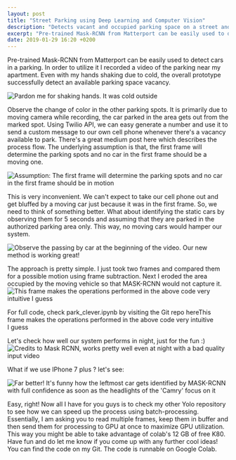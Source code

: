 ```yaml
---
layout: post
title: "Street Parking using Deep Learning and Computer Vision"
description: "Detects vacant and occupied parking space on a street and sends a text whenever a space is available to park"
excerpt: "Pre-trained Mask-RCNN from Matterport can be easily used to detect cars in a parking. In order to utilize it I recorded a video of the parking near my apartment. Even with my hands shaking due to cold, the overall prototype successfully detect an available parking space vacancy."
date: 2019-01-29 16:20 +0200
---
```


Pre-trained Mask-RCNN from Matterport can be easily used to detect cars in a parking. In order to utilize it I recorded a video of the parking near my apartment. Even with my hands shaking due to cold, the overall prototype successfully detect an available parking space vacancy.

![Pardon me for shaking hands. It was cold outside](gifs/test_vid.gif)


Observe the change of color in the other parking spots. It is primarily due to moving camera while recording, the car parked in the area gets out from the marked spot. Using Twilio API, we can easy generate a number and use it to send a custom message to our own cell phone whenever there's a vacancy available to park. There's a great medium post here which describes the process flow. The underlying assumption is that, the first frame will determine the parking spots and no car in the first frame should be a moving one.


![Assumption: The first frame will determine the parking spots and no car in the first frame should be in motion](gifs/assumption_test1.gif)


This is very inconvenient. We can't expect to take our cell phone out and get bluffed by a moving car just because it was in the first frame. So, we need to think of something better. What about identifying the static cars by observing them for 5 seconds and assuming that they are parked in the authorized parking area only. This way, no moving cars would hamper our system.

![Observe the passing by car at the beginning of the video. Our new method is working great!](gifs/better_test1.gif)


The approach is pretty simple. I just took two frames and compared them for a possible motion using frame subtraction. Next I eroded the area occupied by the moving vehicle so that MASK-RCNN would not capture it.
![This frame makes the operations performed in the above code very intuitive I guess](gifs/)






For full code, check park_clever.ipynb by visiting the Git repo hereThis frame makes the operations performed in the above code very intuitive I guess



Let's check how well our system performs in night, just for the fun :)
![Credits to Mask RCNN, works pretty well even at night with a bad quality input video](gifs/night_blur_test.gif)


What if we use IPhone 7 plus ? let's see:

![Far better! It's funny how the leftmost car gets identified by MASK-RCNN with full confidence as soon as the headlights of the 'Camry' focus on it](gifs/night_better_test.gif)


Easy, right! Now all I have for you guys is to check my other Yolo repository to see how we can speed up the process using batch-processing. Essentially, I am asking you to read multiple frames, keep them in buffer and then send them for processing to GPU at once to maximize GPU utilization. This way you might be able to take advantage of colab's 12 GB of free K80.
Have fun and do let me know if you come up with any further cool ideas! You can find the code on my Git. The code is runnable on Google Colab.
